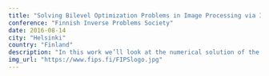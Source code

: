 ```yaml
---
title: "Solving Bilevel Optimization Problems in Image Processing via Inexact Trust Region Methods"
conference: "Finnish Inverse Problems Society"
date: 2016-08-14
city: "Helsinki"
country: "Finland"
description: "In this work we’ll look at the numerical solution of the problem of parameter learning in Total Variation (TV) image denoising models. The parameter learning will be based on training samples used within a PDE optimization problem. We will propose an Inexact Trust Region Algorithm and compare its performance with other numerical methods such as Semi-smooth Newton and Quasi-Newton Methods."
img_url: "https://www.fips.fi/FIPSlogo.jpg"
---
```

